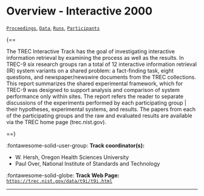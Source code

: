 # Overview - Interactive 2000

[`Proceedings`](./proceedings.md), [`Data`](./data.md), [`Runs`](./runs.md), [`Participants`](./participants.md)

{==

The TREC Interactive Track has the goal of investigating interactive information retrieval by examining the process as well as the results. In TREC-9 six research groups ran a total of 12 interactive information retrieval (IR) system variants on a shared problem: a fact-finding task, eight questions, and newspaper/newswire documents from the TREC collections. This report summarizes the shared experimental framework, which for TREC-9 was designed to support analysis and comparison of system performance only within sites. The report refers the reader to separate discussions of the experiments performed by each participating group | their hypotheses, experimental systems, and results. The papers from each of the participating groups and the raw and evaluated results are available via the TREC home page (trec.nist.gov).

==}

:fontawesome-solid-user-group: **Track coordinator(s):**

- W. Hersh, Oregon Health Sciences University 
- Paul Over, National Institute of Standards and Technology 

:fontawesome-solid-globe: **Track Web Page:** [`https://trec.nist.gov/data/t9i/t9i.html`](https://trec.nist.gov/data/t9i/t9i.html) 

---

